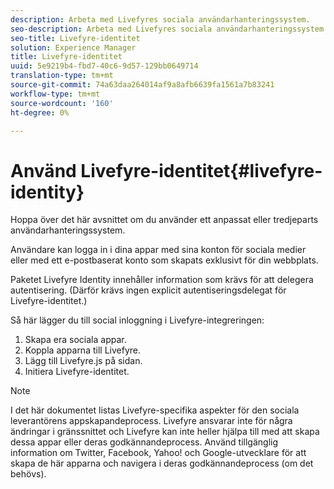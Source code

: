 ```yaml
---
description: Arbeta med Livefyres sociala användarhanteringssystem.
seo-description: Arbeta med Livefyres sociala användarhanteringssystem.
seo-title: Livefyre-identitet
solution: Experience Manager
title: Livefyre-identitet
uuid: 5e9219b4-fbd7-40c6-9d57-129bb0649714
translation-type: tm+mt
source-git-commit: 74a63daa264014af9a8afb6639fa1561a7b83241
workflow-type: tm+mt
source-wordcount: '160'
ht-degree: 0%

---
```



# Använd Livefyre-identitet{#livefyre-identity}

Hoppa över det här avsnittet om du använder ett anpassat eller tredjeparts användarhanteringssystem.

Användare kan logga in i dina appar med sina konton för sociala medier eller med ett e-postbaserat konto som skapats exklusivt för din webbplats.

Paketet Livefyre Identity innehåller information som krävs för att delegera autentisering. (Därför krävs ingen explicit autentiseringsdelegat för Livefyre-identitet.)

Så här lägger du till social inloggning i Livefyre-integreringen:

1. Skapa era sociala appar.
1. Koppla apparna till Livefyre.
1. Lägg till Livefyre.js på sidan.
1. Initiera Livefyre-identitet.

>[!NOTE]
>
>I det här dokumentet listas Livefyre-specifika aspekter för den sociala leverantörens appskapandeprocess. Livefyre ansvarar inte för några ändringar i gränssnittet och Livefyre kan inte heller hjälpa till med att skapa dessa appar eller deras godkännandeprocess. Använd tillgänglig information om Twitter, Facebook, Yahoo! och Google-utvecklare för att skapa de här apparna och navigera i deras godkännandeprocess (om det behövs).

